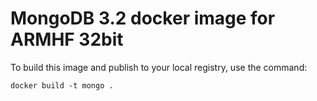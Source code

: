 # MongoDB 3.2 docker image for ARMHF 32bit 

To build this image and publish to your local registry, use the command:

```
docker build -t mongo .
```
